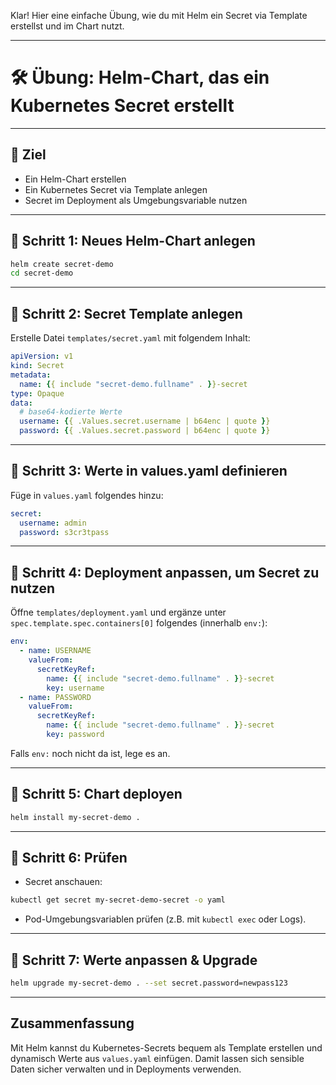 Klar! Hier eine einfache Übung, wie du mit Helm ein Secret via Template erstellst und im Chart nutzt.

---

# 🛠️ Übung: Helm-Chart, das ein Kubernetes Secret erstellt

---

## 🎯 Ziel

* Ein Helm-Chart erstellen
* Ein Kubernetes Secret via Template anlegen
* Secret im Deployment als Umgebungsvariable nutzen

---

## 📁 Schritt 1: Neues Helm-Chart anlegen

```bash
helm create secret-demo
cd secret-demo
```

---

## 📁 Schritt 2: Secret Template anlegen

Erstelle Datei `templates/secret.yaml` mit folgendem Inhalt:

```yaml
apiVersion: v1
kind: Secret
metadata:
  name: {{ include "secret-demo.fullname" . }}-secret
type: Opaque
data:
  # base64-kodierte Werte
  username: {{ .Values.secret.username | b64enc | quote }}
  password: {{ .Values.secret.password | b64enc | quote }}
```

---

## 📁 Schritt 3: Werte in values.yaml definieren

Füge in `values.yaml` folgendes hinzu:

```yaml
secret:
  username: admin
  password: s3cr3tpass
```

---

## 📁 Schritt 4: Deployment anpassen, um Secret zu nutzen

Öffne `templates/deployment.yaml` und ergänze unter `spec.template.spec.containers[0]` folgendes (innerhalb `env:`):

```yaml
env:
  - name: USERNAME
    valueFrom:
      secretKeyRef:
        name: {{ include "secret-demo.fullname" . }}-secret
        key: username
  - name: PASSWORD
    valueFrom:
      secretKeyRef:
        name: {{ include "secret-demo.fullname" . }}-secret
        key: password
```

Falls `env:` noch nicht da ist, lege es an.

---

## 📁 Schritt 5: Chart deployen

```bash
helm install my-secret-demo . 
```

---

## 📁 Schritt 6: Prüfen

* Secret anschauen:

```bash
kubectl get secret my-secret-demo-secret -o yaml
```

* Pod-Umgebungsvariablen prüfen (z.B. mit `kubectl exec` oder Logs).

---

## 📁 Schritt 7: Werte anpassen & Upgrade

```bash
helm upgrade my-secret-demo . --set secret.password=newpass123
```

---

## Zusammenfassung

Mit Helm kannst du Kubernetes-Secrets bequem als Template erstellen und dynamisch Werte aus `values.yaml` einfügen. Damit lassen sich sensible Daten sicher verwalten und in Deployments verwenden.
